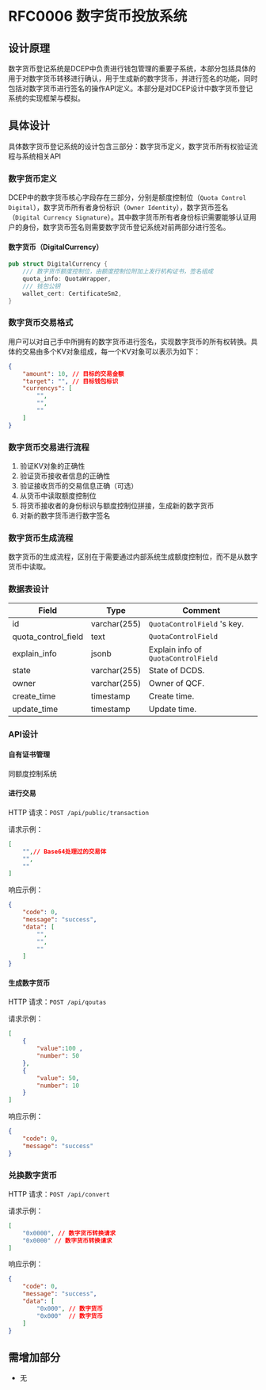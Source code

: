 # RFC0006 数字货币投放系统

## 设计原理

数字货币登记系统是DCEP中负责进行钱包管理的重要子系统，本部分包括具体的用于对数字货币转移进行确认，用于生成新的数字货币，并进行签名的功能，同时包括对数字货币进行签名的操作API定义。本部分是对DCEP设计中数字货币登记系统的实现框架与模拟。

## 具体设计

具体数字货币登记系统的设计包含三部分：数字货币定义，数字货币所有权验证流程与系统相关API

### 数字货币定义

DCEP中的数字货币核心字段存在三部分，分别是额度控制位（`Quota Control Digital`），数字货币所有者身份标识（`Owner Identity`），数字货币签名（`Digital Currency Signature`）。其中数字货币所有者身份标识需要能够认证用户的身份，数字货币签名则需要数字货币登记系统对前两部分进行签名。

#### 数字货币（DigitalCurrency）

```rust
pub struct DigitalCurrency {
    /// 数字货币额度控制位，由额度控制位附加上发行机构证书，签名组成
    quota_info: QuotaWrapper,
    /// 钱包公钥
    wallet_cert: CertificateSm2,
}
```

### 数字货币交易格式

用户可以对自己手中所拥有的数字货币进行签名，实现数字货币的所有权转换。具体的交易由多个KV对象组成，每一个KV对象可以表示为如下：

```json
{
    "amount": 10, // 目标的交易金额
    "target": "", // 目标钱包标识
    "currencys": [
        "",
        "",
        ""
    ] 
}
```

### 数字货币交易进行流程

1. 验证KV对象的正确性
2. 验证货币接收者信息的正确性
3. 验证接收货币的交易信息正确（可选）
4. 从货币中读取额度控制位
5. 将货币接收者的身份标识与额度控制位拼接，生成新的数字货币
6. 对新的数字货币进行数字签名

### 数字货币生成流程

数字货币的生成流程，区别在于需要通过内部系统生成额度控制位，而不是从数字货币中读取。

### 数据表设计

| Field               | Type         | Comment                             |
| ------------------- | ------------ | ----------------------------------- |
| id                  | varchar(255) | `QuotaControlField` 's key.         |
| quota_control_field | text         | `QuotaControlField`                 |
| explain_info        | jsonb        | Explain info of `QuotaControlField` |
| state               | varchar(255) | State of DCDS.                      |
| owner               | varchar(255) | Owner of QCF.                      |
| create_time         | timestamp    | Create time.                        |
| update_time         | timestamp    | Update time.                        |

### API设计

#### 自有证书管理

同额度控制系统

#### 进行交易

HTTP 请求：`POST /api/public/transaction`

请求示例：

```json
[
    "",// Base64处理过的交易体
    "",
    ""
]
```

响应示例：

```json
{
    "code": 0,
    "message": "success",
    "data": [
        "",
        "",
        ""
    ]
}
```


#### 生成数字货币

HTTP 请求：`POST /api/qoutas`

请求示例：

```json
[
    {
        "value":100 ,
        "number": 50
	},
    {
        "value": 50,
        "number": 10
    }
]
```

响应示例：

```json
{
    "code": 0,
    "message": "success"
}
```

### 兑换数字货币

HTTP 请求：`POST /api/convert`

请求示例：

```json
[
    "0x0000", // 数字货币转换请求
    "0x0000" // 数字货币转换请求
]
```

响应示例：

```json
{
    "code": 0,
    "message": "success",
    "data": [
        "0x000", // 数字货币
        "0x000"  // 数字货币
    ]
}
```


## 需增加部分

- 无
